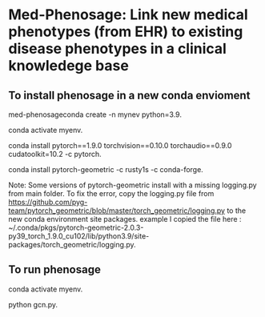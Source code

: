 # Med-Phenosage: Link new medical phenotypes (from EHR) to existing disease phenotypes in a clinical knowledege base


## To install phenosage in a new conda envioment
med-phenosageconda create -n mynev python=3.9. 

conda activate myenv. 

conda install pytorch==1.9.0 torchvision==0.10.0 torchaudio==0.9.0 cudatoolkit=10.2 -c pytorch. 

conda install pytorch-geometric -c rusty1s -c conda-forge. 
   

Note: Some versions of pytorch-geometric install with a missing logging.py from main folder.
To fix the error, copy the logging.py file from
https://github.com/pyg-team/pytorch_geometric/blob/master/torch_geometric/logging.py
to the new conda environment site packages. 
example I copied the file here :
~/.conda/pkgs/pytorch-geometric-2.0.3-py39_torch_1.9.0_cu102/lib/python3.9/site-packages/torch_geometric/logging.py. 


## To run phenosage
conda activate myenv. 

python gcn.py.

